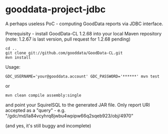 gooddata-project-jdbc
=====================

A perhaps useless PoC - computing GoodData reports via JDBC interface.

Prerequisity - install GoodData-CL 1.2.68 into your local Maven repository (note: 1.2.67 is last version, pull request for 1.2.68 pending)

    cd ..
    git clone git://github.com/gooddata/GoodData-CL.git
    mvn install

Usage:

    GDC_USERNAME='your@gooddata.account' GDC_PASSWORD='******' mvn test

or

    mvn clean compile assembly:single

and point your SquirelSQL to the generated JAR file. Only report URI
accepted as a "query" - e.g.  "/gdc/md/la84vcyhrq8jwbu4wpipw66q2sqeb923/obj/4970"

(and yes, it's still buggy and incomplete)
